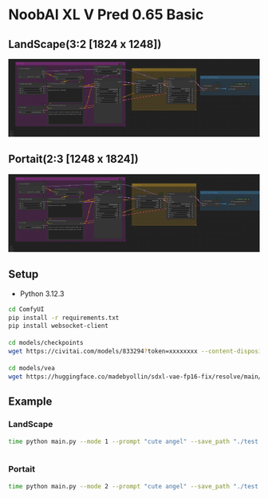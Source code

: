 # NoobAI XL V Pred 0.65 Basic

## LandScape(3:2 [1824 x 1248])
![image](./landscape/workflow.png)

## Portait(2:3 [1248 x 1824])
![image](./portait/workflow.png)

## Setup
- Python 3.12.3
```bash
cd ComfyUI
pip install -r requirements.txt
pip install websocket-client

cd models/checkpoints
wget https://civitai.com/models/833294?token=xxxxxxxx --content-disposition

cd models/vea
wget https://huggingface.co/madebyollin/sdxl-vae-fp16-fix/resolve/main/sdxl_vae.safetensors
```

## Example
### LandScape
```bash
time python main.py --mode 1 --prompt "cute angel" --save_path "./test.png"
```
```

```

### Portait
```bash
time python main.py --mode 2 --prompt "cute angel" --save_path "./test.png"
```
```

```



